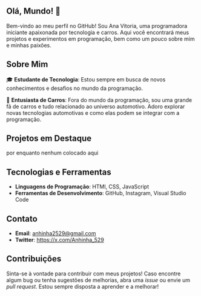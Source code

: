 ## Olá, Mundo! 🚀

Bem-vindo ao meu perfil no GitHub! Sou Ana Vitoria, uma programadora iniciante apaixonada por tecnologia e carros. Aqui você encontrará meus projetos e experimentos em programação, bem como um pouco sobre mim e minhas paixões. 

## Sobre Mim

🎓 **Estudante de Tecnologia**: Estou sempre em busca de novos conhecimentos e desafios no mundo da programação. 

🚗 **Entusiasta de Carros**: Fora do mundo da programação, sou uma grande fã de carros e tudo relacionado ao universo automotivo. Adoro explorar novas tecnologias automotivas e como elas podem se integrar com a programação.

## Projetos em Destaque

por enquanto nenhum colocado aqui

## Tecnologias e Ferramentas

- **Linguagens de Programação**: HTMl, CSS, JavaScript
- **Ferramentas de Desenvolvimento**: GitHub, Instagram, Visual Studio Code

## Contato

- **Email**: anhinha2529@gmail.com
- **Twitter**: https://x.com/Anhinha_529

## Contribuições

Sinta-se à vontade para contribuir com meus projetos! Caso encontre algum bug ou tenha sugestões de melhorias, abra uma *issue* ou envie um *pull request*. Estou sempre disposta a aprender e a melhorar!

